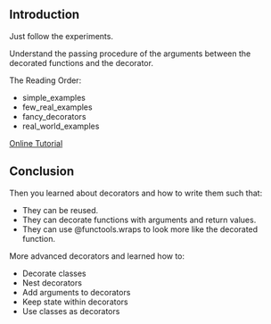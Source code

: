 ## Introduction

Just follow the experiments.

Understand the passing procedure of the arguments between the decorated functions and the decorator.

The Reading Order:
- simple_examples
- few_real_examples
- fancy_decorators
- real_world_examples

[Online Tutorial](https://realpython.com/primer-on-python-decorators/)

## Conclusion

Then you learned about decorators and how to write them such that:

- They can be reused.
- They can decorate functions with arguments and return values.
- They can use @functools.wraps to look more like the decorated function.

More advanced decorators and learned how to:

- Decorate classes
- Nest decorators
- Add arguments to decorators
- Keep state within decorators
- Use classes as decorators

